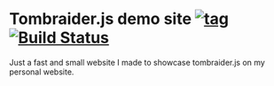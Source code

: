 # Tombraider.js demo site [![tag](https://img.shields.io/github/tag/namelivia/tomb-raider-js-demo-site.svg)](https://github.com/namelivia/tomb-raider-js-demo-site/releases) [![Build Status](https://travis-ci.com/namelivia/tomb-raider-js-demo-site.svg?branch=master)](https://travis-ci.com/namelivia/tomb-raider-js-demo-site)

Just a fast and small website I made to showcase tombraider.js on my personal website.
